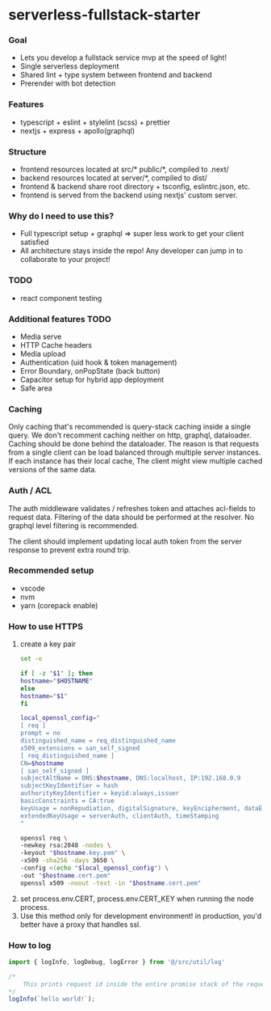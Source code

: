 # serverless-fullstack-starter

### Goal

- Lets you develop a fullstack service mvp at the speed of light!
- Single serverless deployment
- Shared lint + type system between frontend and backend
- Prerender with bot detection

### Features

* typescript + eslint + stylelint (scss) + prettier
* nextjs + express + apollo(graphql)

### Structure

- frontend resources located at src/* public/*, compiled to .next/
- backend resources located at server/*, compiled to dist/
- frontend & backend share root directory + tsconfig, eslintrc.json, etc.
- frontend is served from the backend using nextjs' custom server.

### Why do I need to use this?

- Full typescript setup + graphql => super less work to get your client satisfied
- All architecture stays inside the repo! Any developer can jump in to collaborate to your project!

### TODO

- react component testing

### Additional features TODO

- Media serve
- HTTP Cache headers
- Media upload
- Authentication (uid hook & token management)
- Error Boundary, onPopState (back button)
- Capacitor setup for hybrid app deployment
- Safe area

### Caching

Only caching that's recommended is query-stack caching inside a single query. We don't recomment caching neither on http, graphql, dataloader. Caching should be done behind the dataloader. The reason is that requests from a single client can be load balanced through multiple server instances. If each instance has their local cache, The client might view multiple cached versions of the same data.

### Auth / ACL

The auth middleware validates / refreshes token and attaches acl-fields to request data. Filtering of the data should be performed at the resolver. No graphql level filtering is recommended.

The client should implement updating local auth token from the server response to prevent extra round trip.

### Recommended setup

- vscode
- nvm
- yarn (corepack enable)

### How to use HTTPS

1. create a key pair
   ```bash
   set -e

   if [ -z "$1" ]; then
   hostname="$HOSTNAME"
   else
   hostname="$1"
   fi

   local_openssl_config="
   [ req ]
   prompt = no
   distinguished_name = req_distinguished_name
   x509_extensions = san_self_signed
   [ req_distinguished_name ]
   CN=$hostname
   [ san_self_signed ]
   subjectAltName = DNS:$hostname, DNS:localhost, IP:192.168.0.9
   subjectKeyIdentifier = hash
   authorityKeyIdentifier = keyid:always,issuer
   basicConstraints = CA:true
   keyUsage = nonRepudiation, digitalSignature, keyEncipherment, dataEncipherment, keyCertSign, cRLSign
   extendedKeyUsage = serverAuth, clientAuth, timeStamping
   "

   openssl req \
   -newkey rsa:2048 -nodes \
   -keyout "$hostname.key.pem" \
   -x509 -sha256 -days 3650 \
   -config <(echo "$local_openssl_config") \
   -out "$hostname.cert.pem"
   openssl x509 -noout -text -in "$hostname.cert.pem"


   ```
2. set process.env.CERT, process.env.CERT_KEY when running the node process.
3. Use this method only for development environment! in production, you'd better have a proxy that handles ssl.

### How to log

```typescript
import { logInfo, logDebug, logError } from '@/src/util/log'

/*
	This prints request id inside the entire promise stack of the request.
*/
logInfo(`hello world!`);

```
